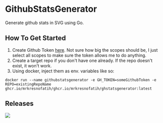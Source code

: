 # GithubStatsGenerator

Generate github stats in SVG using Go. 

## How To Get Started

1. Create Github Token [here](https://github.com/settings/tokens). Not sure how big the scopes should be, I just select all scopes to make sure the token allows me to do anything. 
2. Create a target repo if you don't have one already. If the repo doesn't exist, it won't work.
3. Using docker, inject them as env. variables like so:

```docker
docker run --name githubstatsgenerator -e GH_TOKEN=someGithubToken -e REPO=existingRepoName ghcr.io/mrkresnofatih/ghcr.io/mrkresnofatih/ghstatsgenerator:latest
```

## Releases

<img src="https://img.shields.io/badge/image-latest-green">